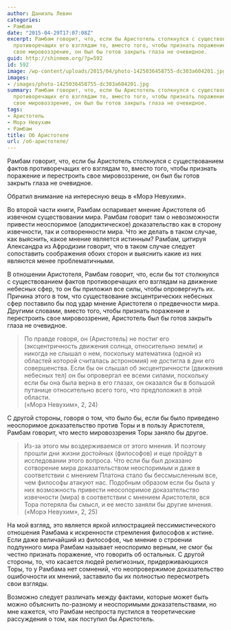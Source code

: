 ```yaml
---
author: Даниэль Левин
categories:
- Рамбам
date: "2015-04-29T17:07:08Z"
excerpt: Рамбам говорит, что, если бы Аристотель столкнулся с существованием фактов
  противоречащих его взглядам то, вместо того, чтобы признать поражение и перестроить
  свое мировоззрение, он был бы готов закрыть глаза не очевидное.
guid: http://shinmem.org/?p=592
id: 592
image: /wp-content/uploads/2015/04/photo-1425036458755-dc303a604201.jpg
images:
- /images/photo-1425036458755-dc303a604201.jpg
summary: Рамбам говорит, что, если бы Аристотель столкнулся с существованием фактов
  противоречащих его взглядам то, вместо того, чтобы признать поражение и перестроить
  свое мировоззрение, он был бы готов закрыть глаза не очевидное.
tags:
- Аристотель
- Морэ Невухим
- Рамбам
title: Об Аристотеле
url: /об-аристотеле/
---
```

Рамбам говорит, что, если бы Аристотель столкнулся с существованием фактов противоречащих его взглядам то, вместо того, чтобы признать поражение и перестроить свое мировоззрение, он был бы готов закрыть глаза не очевидное.<!--more-->

Обратил внимание на интересную вещь в «Морэ Невухим».

Во второй части книги, Рамбам оспаривает мнение Аристотеля об извечном существовании мира. Рамбам говорит там о невозможности привести неоспоримое (аподиктическое) доказательство как в сторону извечности, так и сотворенности мира. Что же делать в таком случае, как выяснить, какое мнение является истинным? Рамбам, цитируя Александра из Афродизии говорит, что в таком случае следует сопоставить соображения обоих сторон и выяснить какие из них являются менее проблематичными.

В отношении Аристотеля, Рамбам говорит, что, если бы тот столкнулся с существованием фактов противоречащих его взглядам на движение небесных сфер, то он бы приложил все силы, чтобы опровергнуть их. Причина этого в том, что существование эксцентрических небесных сфер поставило бы под удар мнение Аристотеля о предвечности мира. Другими словами, вместо того, чтобы признать поражение и перестроить свое мировоззрение, Аристотель был бы готов закрыть глаза не очевидное.

<blockquote class="western">
  <p>
    По правде говоря, он (Аристотель) не постиг его (эксцентричность движения солнца, относительно земли) и никогда не слышал о нем, поскольку математика (одной из областей которой считалась астрономия) не достигла в дни его совершенства. Если бы он слышал об эксцентричности (движения небесных тел) он бы опровергал ее всеми силами, поскольку если бы она была верна в его глазах, он оказался бы в большой путанице относительно всего того, что предположил в этой области.<br /> («Морэ Невухим», 2, 24)
  </p>
</blockquote>

С другой стороны, говоря о том, что было бы, если бы было приведено неоспоримое доказательство против Торы и в пользу Аристотеля, Рамбам говорит, что место мировоззрения Торы заняло бы другое.

<blockquote class="western">
  <p>
    Из-за этого мы воздерживаемся от этого мнения. И поэтому прошли дни жизни достойных (философов) и еще пройдут в исследовании этого вопроса. Что если бы был доказано сотворение мира доказательством неоспоримым и даже в соответствии с мнением Платона стало бы бессмысленным все, чем философы атакуют нас. Подобным образом если бы была у них возможность привести неосопоримое доказательство извечности (мира) в соответствии с мнением Аристотеля, вся Тора потеряла бы смысл, и ее место заняли бы другие мнения.<br /> («Морэ Невухим», 2, 25)
  </p>
</blockquote>

На мой взгляд, это является яркой иллюстрацией пессимистического отношения Рамбама к искренности стремления философов к истине. Если даже величайший из философов, чье мнение о строении подлунного мира Рамбам называет неоспоримо верным, не смог бы честно признать поражение, что говорить об остальных. С другой стороны, то, что касается людей религиозных, придерживающихся Торы, то у Рамбама нет сомнений, что неопровержимое доказательство ошибочности их мнений, заставило бы их полностью пересмотреть свои взгляды.

Возможно следует различать между фактами, которые может быть можно объяснить по-разному и неоспоримыми доказательствами, но мне кажется, что Рамбам неспроста пустился в теоретические рассуждения о том, как поступил бы Аристотель.